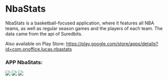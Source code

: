 # NbaStats

NbaStats is a basketball-focused application, where it features all NBA teams, as well as regular season games and
the players of each team. The data came from the api of Suredbits.

Also available on Play Store: https://play.google.com/store/apps/details?id=com.onoffice.lucas.nbastats

 ### APP NbaStats:
 
 
![](https://github.com/LucasOnofre/NbaStats/blob/master/print.png)
![](https://github.com/LucasOnofre/NbaStats/blob/master/print2.png)
![](https://github.com/LucasOnofre/NbaStats/blob/master/print3.png)
